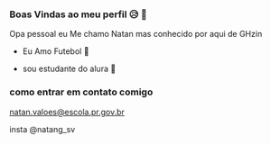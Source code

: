 ### Boas Vindas ao meu perfil 😥 🖤

Opa pessoal eu Me chamo Natan mas conhecido por aqui de GHzin

- Eu Amo Futebol 🥎

- sou estudante do alura 🤞

### como entrar em contato comigo
 natan.valoes@escola.pr.gov.br

  insta @natang_sv
